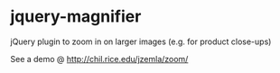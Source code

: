 jquery-magnifier
================

jQuery plugin to zoom in on larger images (e.g. for product close-ups)

See a demo @ http://chil.rice.edu/jzemla/zoom/
